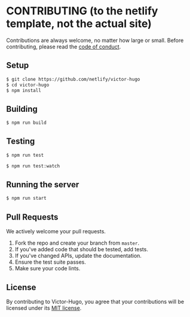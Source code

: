 # CONTRIBUTING (to the netlify template, not the actual site)

Contributions are always welcome, no matter how large or small. Before contributing,
please read the [code of conduct](CODE_OF_CONDUCT.md).

## Setup

```sh
$ git clone https://github.com/netlify/victor-hugo
$ cd victor-hugo
$ npm install
```

## Building

```sh
$ npm run build
```

## Testing

```sh
$ npm run test
```

```sh
$ npm run test:watch
```

## Running the server

```sh
$ npm run start
```

## Pull Requests

We actively welcome your pull requests.

1. Fork the repo and create your branch from `master`.
2. If you've added code that should be tested, add tests.
3. If you've changed APIs, update the documentation.
4. Ensure the test suite passes.
5. Make sure your code lints.

## License

By contributing to Victor-Hugo, you agree that your contributions will be licensed
under its [MIT license](LICENSE).
